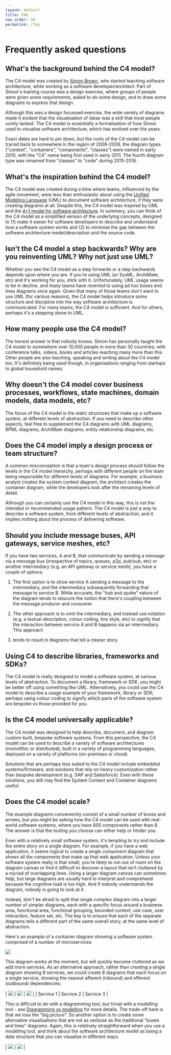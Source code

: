 ```yaml
---
layout: default
title: FAQ
nav_order: 20
permalink: /faq
---
```


# Frequently asked questions

## What's the background behind the C4 model?

The C4 model was created by [Simon Brown](http://simonbrown.je), who started teaching software architecture,
while working as a software developer/architect. Part of Simon's training course was a design exercise,
where groups of people were given some requirements, asked to do some design, and to draw some diagrams to express
that design.

Although this was a design focussed exercise, the wide variety of diagrams made it evident that the visualisation
of ideas was a skill that most people sorely lacked. The C4 model is essentially a formalisation of how Simon used
to visualise software architecture, which has evolved over the years.

Exact dates are hard to pin down, but the roots of the C4 model can be traced back to somewhere in the region
of 2006-2009, the diagram types ("context", "containers", "components", "classes") were named in early 2010,
with the "C4" name being first used in early 2011. The fourth diagram type was renamed from "classes" to "code"
during 2015-2016.

## What's the inspiration behind the C4 model?

The C4 model was created during a time where teams, influenced by the agile movement, were less than enthusiastic
about using the [Unified Modeling Language](https://en.wikipedia.org/wiki/Unified_Modeling_Language) (UML) to document
software architecture, if they were creating diagrams at all. Despite this, the C4 model was inspired by UML and
the [4+1 model for software architecture](https://en.wikipedia.org/wiki/4%2B1_architectural_view_model).
In summary, you can think of the C4 model as a simplified version of the underlying concepts, designed to
(1) make it easier for software developers to describe and understand how a software system works and
(2) to minimise the gap between the software architecture model/description and the source code.

## Isn't the C4 model a step backwards? Why are you reinventing UML? Why not just use UML?

Whether you see the C4 model as a step forwards or a step backwards depends upon where you are. If you're using UML
(or SysML, ArchiMate, etc) and it's working for you, stick with it. Unfortunately, UML usage seems to be in decline, 
and many teams have reverted to using ad hoc boxes and lines diagrams once again. Given that many of those teams don't 
want to use UML (for various reasons), the C4 model helps introduce some structure and discipline into the way software 
architecture is communicated. For many teams, the C4 model is sufficient. And for others, perhaps it's a stepping stone 
to UML.

## How many people use the C4 model?
The honest answer is that nobody knows. Simon has personally taught the C4 model to somewhere over 10,000 people in 
more than 30 countries; with conference talks, videos, books and articles reaching many more than this. Other people 
are also teaching, speaking and writing about the C4 model too. It's definitely being used though, in organisations 
ranging from startups to global household names.

## Why doesn't the C4 model cover business processes, workflows, state machines, domain models, data models, etc?

The focus of the C4 model is the static structures that make up a software system, at different levels of abstraction. 
If you need to describe other aspects, feel free to supplement the C4 diagrams with UML diagrams, BPML diagrams, 
ArchiMate diagrams, entity relationship diagrams, etc.

## Does the C4 model imply a design process or team structure?

A common misconception is that a team's design process should follow the levels in the C4 model hierarchy, perhaps 
with different people on the team being responsible for different levels of diagrams. For example, a business analyst 
creates the system context diagram, the architect creates the container diagram, while the developers look after the 
remaining levels of detail.

Although you can certainly use the C4 model in this way, this is not the intended or recommended usage pattern. The 
C4 model is just a way to describe a software system, from different levels of abstraction, and it implies nothing 
about the process of delivering software.

## Should you include message buses, API gateways, service meshes, etc?

If you have two services, A and B, that communicate by sending a message via a message bus (irrespective of topics, 
queues, p2p, pub/sub, etc) or another intermediary (e.g. an API gateway or service mesh), you have a couple of options. 

1. The first option is to show service A sending a message to the intermediary, and the intermediary subsequently forwarding 
that message to service B. While accurate, the "hub and spoke" nature of the diagram tends to obscure the notion that 
there's coupling between the message producer and consumer.

2. The other approach is to omit the intermediary, and instead use notation (e.g. a textual description, colour coding, 
line style, etc) to signify that the interaction between service A and B happens via an intermediary. This approach 
3. tends to result in diagrams that tell a clearer story.

## Using C4 to describe libraries, frameworks and SDKs?

The C4 model is really designed to model a software system, at various levels of abstraction. To document a library,
framework or SDK, you might be better off using something like UML. Alternatively, you could use the C4 model to
describe a usage example of your framework, library or SDK; perhaps using colour coding to signify which parts of
the software system are bespoke vs those provided for you.

## Is the C4 model universally applicable?

The C4 model was designed to help describe, document, and diagram custom-built, bespoke software systems. From this 
perspective, the C4 model can be used to describe a variety of software architectures (monolithic or distributed), 
built in a variety of programming languages, deployed on a variety of platforms (on-premises or cloud).

Solutions that are perhaps less suited to the C4 model include embedded systems/firmware, and solutions that rely on 
heavy customization rather than bespoke development (e.g. SAP and Salesforce). Even with these solutions, you still may 
find the System Context and Container diagrams useful.

## Does the C4 model scale?

The example diagrams conveniently consist of a small number of boxes and arrows, but you might be asking how the C4 model
can be used with real-world software systems, where you have 600 components rather than 6.
The answer is that the tooling you choose can either help or hinder you.

Even with a relatively small software system, it's tempting to try and include the entire story on a single diagram.
For example, if you have a web application, it seems logical to create a single component diagram that shows all
the components that make up that web application. Unless your software system really is that small, you're likely to
run out of room on the diagram canvas or find it difficult to discover a layout that isn't cluttered by a myriad of
overlapping lines. Using a larger diagram canvas can sometimes help, but large diagrams are usually hard to interpret
and comprehend because the cognitive load is too high. And if nobody understands the diagram, nobody is going to look
at it.

Instead, don't be afraid to split that single complex diagram into a larger number of simpler diagrams, each with a
specific focus around a business area, functional area, functional grouping, bounded context, use case, user
interaction, feature set, etc. The key is to ensure that each of the separate diagrams tells a different part of the
same overall story, at the same level of abstraction.

Here's an example of a container diagram showing a software system comprised of a number of microservices:

[![](/images/scale-1.png)](/images/scale-1.png)

This diagram works at the moment, but will quickly become cluttered as we add more services. As an alternative approach,
rather than creating a single diagram showing 8 services, we could create 8 diagrams that each focus on a single service,
showing the nearest afferent (inbound) and efferent (outbound) dependencies:

| [![](/images/scale-2.png)](/images/scale-2.png) | [![](/images/scale-3.png)](/images/scale-3.png) | [![](/images/scale-4.png)](/images/scale-4.png) |
| Service 1 | Service 2 | Service 3 |

This is difficult to do with a diagramming tool, but trivial with a modelling tool -
see [Diagramming vs modelling](/tooling#diagramming-vs-modelling) for more details.
The trade-off here is that we lose the "big picture". So another option is to create some
alternative visualisations that are not as verbose as the traditional "boxes and lines" diagrams.
Again, this is relatively straightforward when you use a modelling tool, and think about the software architecture
model as being a data structure that you can visualise in different ways.

| [![](/images/scale-5.png)](/images/scale-5.png) | [![](/images/scale-6.png)](/images/scale-6.png) |